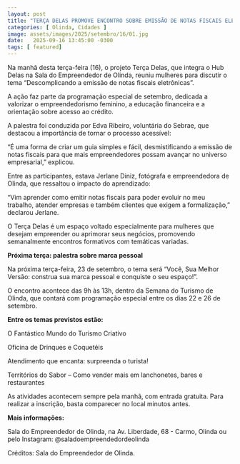 ```yaml
---
layout: post
title: "TERÇA DELAS PROMOVE ENCONTRO SOBRE EMISSÃO DE NOTAS FISCAIS ELETRÔNICAS EM OLINDA"
categories: [ Olinda, Cidades ]
image: assets/images/2025/setembro/16/01.jpg
date:   2025-09-16 13:45:00 -0300
tags: [ featured]
---
```

Na manhã desta terça-feira (16), o projeto Terça Delas, que integra o Hub Delas na Sala do Empreendedor de Olinda, reuniu mulheres para discutir o tema “Descomplicando a emissão de notas fiscais eletrônicas”. 

A ação faz parte da programação especial de setembro, dedicada a valorizar o empreendedorismo feminino, a educação financeira e a orientação sobre acesso ao crédito.

A palestra foi conduzida por Edva Ribeiro, voluntária do Sebrae, que destacou a importância de tornar o processo acessível:

“É uma forma de criar um guia simples e fácil, desmistificando a emissão de notas fiscais para que mais empreendedores possam avançar no universo empresarial,” explicou. 

Entre as participantes, estava Jerlane Diniz, fotógrafa e empreendedora de Olinda, que ressaltou o impacto do aprendizado:

“Vim aprender como emitir notas fiscais para poder evoluir no meu trabalho, atender empresas e também clientes que exigem a formalização,” declarou Jerlane. 

O Terça Delas é um espaço voltado especialmente para mulheres que desejam empreender ou aprimorar seus negócios, promovendo semanalmente encontros formativos com temáticas variadas.

**Próxima terça: palestra sobre marca pessoal**

Na próxima terça-feira, 23 de setembro, o tema será “Você, Sua Melhor Versão: construa sua marca pessoal e conquiste o seu espaço!”. 

O encontro acontece das 9h às 13h, dentro da Semana do Turismo de Olinda, que contará com programação especial entre os dias 22 e 26 de setembro.

**Entre os temas previstos estão:**

O Fantástico Mundo do Turismo Criativo

Oficina de Drinques e Coquetéis

Atendimento que encanta: surpreenda o turista!

Territórios do Sabor – Como vender mais em lanchonetes, bares e restaurantes

As atividades acontecem sempre pela manhã, com entrada gratuita. Para realizar a inscrição, basta comparecer no local minutos antes. 

**Mais informações:**

Sala do Empreendedor de Olinda, na Av. Liberdade, 68 - Carmo, Olinda ou pelo Instagram: @saladoempreendedordeolinda

Créditos: Sala do Empreendedor de Olinda.
